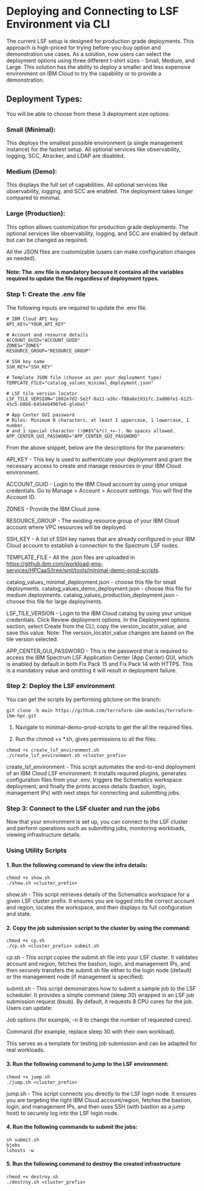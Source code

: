 # Deploying and Connecting to LSF Environment via CLI

The current LSF setup is designed for production grade deployments. This approach is high-priced for trying before-you-buy option and demonstration use cases. As a solution, now users can select the deployment options using three different t-shirt sizes - Small, Medium, and Large. This solution has the ability to deploy a smaller and less expensive environment on IBM Cloud to try the capability or to provide a demonstration.

## Deployment Types:

You will be able to choose from these 3 deployment size options:

### Small (Minimal):
This deploys the smallest possible environment (a single management instance) for the fastest setup. All optional services like observability, logging, SCC, Atracker, and LDAP are disabled.

### Medium (Demo):
This displays the full set of capabilities. All optional services like observability, logging, and SCC are enabled. The deployment takes longer compared to minimal.

### Large (Production):
This option allows customization for production grade deployments. The optional services like observability, logging, and SCC are enabled by default but can be changed as required.

All the JSON files are customizable (users can make configuration changes as needed).

#### Note: The .env file is mandatory because it contains all the variables required to update the file regardless of deployment types.

### Step 1: Create the .env file

The following inputs are required to update the .env file.

```
# IBM Cloud API key
API_KEY="YOUR_API_KEY"

# Account and resource details
ACCOUNT_GUID="ACCOUNT_GUID"
ZONES="ZONES"
RESOURCE_GROUP="RESOURCE_GROUP"

# SSH key name
SSH_KEY="SSH_KEY"

# Template JSON file (choose as per your deployment type)
TEMPLATE_FILE="catalog_values_minimal_deployment.json"

# LSF tile version locator
LSF_TILE_VERSION="1082e7d2-5e2f-0a11-a3bc-f88a8e1931fc.2ad06fe1-6125-45c5-b8b6-6454eb4907e6-global"

# App Center GUI password
# Rules: Minimum 8 characters, at least 1 uppercase, 1 lowercase, 1 number,
# and 1 special character (!@#$%^&*()_+=-). No spaces allowed.
APP_CENTER_GUI_PASSWORD="APP_CENTER_GUI_PASSWORD"
```

From the above snippet, below are the descriptions for the parameters:

API_KEY - This key is used to authenticate your deployment and grant the necessary access to create and manage resources in your IBM Cloud environment.

ACCOUNT_GUID - Login to the IBM Cloud account by using your unique credentials. Go to Manage > Account > Account settings. You will find the Account ID.

ZONES - Provide the IBM Cloud zone.

RESOURCE_GROUP - The existing resource group of your IBM Cloud account where VPC resources will be deployed.

SSH_KEY - A list of SSH key names that are already configured in your IBM Cloud account to establish a connection to the Spectrum LSF nodes.

TEMPLATE_FILE - All the .json files are uploaded in https://github.ibm.com/workload-eng-services/HPCaaS/tree/sml/tools/minimal-demo-prod-scripts.

catalog_values_minimal_deployment.json - choose this file for small deployments.
catalog_values_demo_deployment.json - choose this file for medium deployments.
catalog_values_production_deployment.json - choose this file for large deployments.

LSF_TILE_VERSION - Login to the IBM Cloud catalog by using your unique credentials. Click Review deployment options. In the Deployment options section, select Create from the CLI, copy the version_locator_value, and save this value.
Note: The version_locator_value changes are based on the tile version selected.

APP_CENTER_GUI_PASSWORD - This is the password that is required to access the IBM Spectrum LSF Application Center (App Center) GUI, which is enabled by default in both Fix Pack 15 and Fix Pack 14 with HTTPS. This is a mandatory value and omitting it will result in deployment failure.

### Step 2: Deploy the LSF environment

You can get the scripts by performing gitclone on the branch:

```
git clone -b main https://github.com/terraform-ibm-modules/terraform-ibm-hpc.git
```

1. Navigate to minimal-demo-prod-scripts to get the all the required files.

2. Run the chmod +x *.sh, gives permissions to all the files.

```
chmod +x create_lsf_environment.sh
./create_lsf_environment.sh <cluster_prefix>
```

create_lsf_environment - This script automates the end-to-end deployment of an IBM Cloud LSF environment. It installs required plugins, generates configuration files from your .env, triggers the Schematics workspace deployment, and finally the prints access details (bastion, login, management IPs) with next steps for connecting and submitting jobs.

### Step 3: Connect to the LSF cluster and run the jobs

Now that your environment is set up, you can connect to the LSF cluster and perform operations such as submitting jobs, monitoring workloads, viewing infrastructure details.

### Using Utility Scripts

#### 1. Run the following command to view the infra details:

```
chmod +x show.sh
./show.sh <cluster_prefix>
```

show.sh - This script retrieves details of the Schematics workspace for a given LSF cluster prefix. It ensures you are logged into the correct account and region, locates the workspace, and then displays its full configuration and state.

#### 2. Copy the job submission script to the cluster by using the command:

```
chmod +x cp.sh
./cp.sh <cluster_prefix> submit.sh
```

cp.sh - This script copies the submit.sh file into your LSF cluster. It validates account and region, fetches the bastion, login, and management IPs, and then securely transfers the submit.sh file either to the login node (default) or the management node (if management is specified).

submit.sh - This script demonstrates how to submit a sample job to the LSF scheduler. It provides a simple command (sleep 30) wrapped in an LSF job submission request (bsub). By default, it requests 8 CPU cores for the job. Users can update:

Job options (for example, -n 8 to change the number of requested cores).

Command (for example, replace sleep 30 with their own workload).

This serves as a template for testing job submission and can be adapted for real workloads.

#### 3. Run the following command to jump to the LSF environment:

```
chmod +x jump.sh
./jump.sh <cluster_prefix>
```

jump.sh - This script connects you directly to the LSF login node. It ensures you are targeting the right IBM Cloud account/region, fetches the bastion, login, and management IPs, and then uses SSH (with bastion as a jump host) to securely log into the LSF login node.

#### 4. Run the following commands to submit the jobs:

```
sh submit.sh
bjobs
lshosts -w
```

#### 5. Run the following command to destroy the created infrastructure

```
chmod +x destroy.sh
./destroy.sh <cluster_prefix>
```

